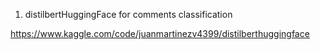 1. distilbertHuggingFace for comments classification

https://www.kaggle.com/code/juanmartinezv4399/distilberthuggingface
